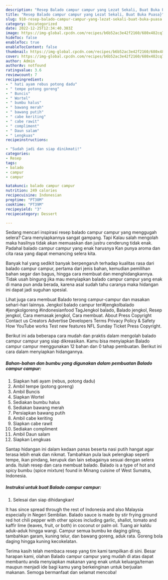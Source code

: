 ```yaml
---
description: "Resep Balado campur campur yang Lezat Sekali, Buat Buka Puasa}"
title: "Resep Balado campur campur yang Lezat Sekali, Buat Buka Puasa}"
slug: 910-resep-balado-campur-campur-yang-lezat-sekali-buat-buka-puasa
category: Uncategorized
date: 2022-12-25T12:34:40.303Z
image: https://img-global.cpcdn.com/recipes/b6b52ac3e42f2160/680x482cq70/balado-campur-campur-foto-resep-utama.jpg
hideToc: false
enableToc: true
enableTocContent: false
thumbnail: https://img-global.cpcdn.com/recipes/b6b52ac3e42f2160/680x482cq70/balado-campur-campur-foto-resep-utama.jpg
cover: https://img-global.cpcdn.com/recipes/b6b52ac3e42f2160/680x482cq70/balado-campur-campur-foto-resep-utama.jpg
author: Admin
authorAv: notfound
ratingvalue: 3.6
reviewcount: 7
recipeingredient:
- " hati ayam rebus potong dadu"
- " tempe potong goreng"
- " Buncis"
- " Wortel"
- " bumbu halus"
- " bawang merah"
- " bawang putih"
- " cabe keriting"
- " cabe rawit"
- " compliment"
- " Daun salam"
- " Lengkuas"
recipeinstructions:

- "Sudah jadi dan siap dinikmati!"
categories:
- Resep
tags:
- balado
- campur
- campur

katakunci: balado campur campur 
nutrition: 249 calories
recipecuisine: Indonesian
preptime: "PT30M"
cooktime: "PT39M"
recipeyield: "3"
recipecategory: Dessert

---
```



Sedang mencari inspirasi resep balado campur campur yang menggugah selera? Cara menyiapkannya sangat gampang. Tapi Kalau salah mengolah maka hasilnya tidak akan memuaskan dan justru cenderung tidak enak. Padahal balado campur campur yang enak harusnya Kan punya aroma dan cita rasa yang dapat memancing selera kita.


Banyak hal yang sedikit banyak berpengaruh terhadap kualitas rasa dari balado campur campur, pertama dari jenis bahan, kemudian pemilihan bahan segar dan bagus, hingga cara membuat dan menghidangkannya. Tidak usah bingung jika mau menyiapkan balado campur campur yang enak di mana pun anda berada, karena asal sudah tahu caranya maka hidangan ini dapat jadi suguhan spesial.

Lihat juga cara membuat Balado terong campur-campur dan masakan sehari-hari lainnya. Jengkol balado campur teri#jengkolbalado #jengkolgoreng #indonesianfood TagJengkol balado, Balado jengkol, Resep jengkol, Cara memasak jengkol, Cara membuat. About Press Copyright Contact us Creators Advertise Developers Terms Privacy Policy &amp; Safety How YouTube works Test new features NFL Sunday Ticket Press Copyright.


Berikut ini ada beberapa cara mudah dan praktis dalam mengolah balado campur campur yang siap dikreasikan. Kamu bisa menyiapkan Balado campur campur menggunakan 12 bahan dan 0 tahap pembuatan. Berikut ini cara dalam menyiapkan hidangannya.

<!--inarticleads1-->

##### Bahan-bahan dan bumbu yang digunakan dalam pembuatan Balado campur campur:

1. Siapkan  hati ayam (rebus, potong dadu)
1. Ambil  tempe (potong goreng)
1. Ambil  Buncis
1. Siapkan  Wortel
1. Sediakan  bumbu halus
1. Sediakan  bawang merah
1. Persiapkan  bawang putih
1. Ambil  cabe keriting
1. Siapkan  cabe rawit
1. Sediakan  compliment
1. Ambil  Daun salam
1. Siapkan  Lengkuas


Santap hidangan ini dalam kedaan panas beserta nasi putih hangat agar terasa lebih enak dan nikmat. Tambahkan pula lauk pelengkap seperti tempe, ikan pindang, kerupuk dan lain sebagainya sesuai dengan selera anda. Itulah resep dan cara membuat balado. Balado is a type of hot and spicy bumbu (spice mixture) found in Minang cuisine of West Sumatra, Indonesia. 

<!--inarticleads2-->

##### Instruksi untuk buat Balado campur campur:


1. Selesai dan siap dihidangkan!

It has since spread through the rest of Indonesia and also Malaysia especially in Negeri Sembilan. Balado sauce is made by stir frying ground red hot chili pepper with other spices including garlic, shallot, tomato and kaffir lime (leaves, fruit, or both) in coconut or palm oil. Tuang air kaldu aduk-aduk hingga wangi. Campur semua bumbu ke daging giling, tambahkan garam, kuning telur, dan bawang goreng, aduk rata. Goreng bola daging hingga kuning kecokelatan. 

Terima kasih telah membaca resep yang tim kami tampilkan di sini. Besar harapan kami, olahan Balado campur campur yang mudah di atas dapat membantu anda menyiapkan makanan yang enak untuk keluarga/teman maupun menjadi ide bagi kamu yang berkeinginan untuk berjualan makanan. Semoga bermanfaat dan selamat mencoba!
